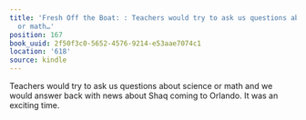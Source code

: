 ```yaml
---
title: 'Fresh Off the Boat: : Teachers would try to ask us questions about science
  or math…'
position: 167
book_uuid: 2f50f3c0-5652-4576-9214-e53aae7074c1
location: '618'
source: kindle
---
```


Teachers would try to ask us questions about science or math and we would answer back with news about Shaq coming to Orlando. It was an exciting time.